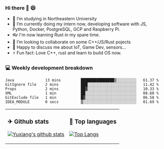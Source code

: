 ### Hi there 👋 😄

- 🔭 I’m studying in Northeastern University
- 🌱 I’m currently doing my intern now, developing software with JS, Python, Docker, PostgreSQL, GCP and Raspberry Pi.
- 👓 I'm now learning Rust in my spare time.
- 👯 I’m looking to collaborate on some C++/JS/Rust pojects
- 💬 Happy to discuss me about IoT, Game Dev, sensors...
- ⚡ Fun fact: Love C++, rust and learn to build OS now.



<table>
<tr>
<td valign="top" width="54%">

### ✈ Github stats

[![Yuxiang's github stats](https://github-readme-stats.vercel.app/api?username=Taowyoo&show_icons=true&line_height=21&show_icons=true&theme=tokyonight)](https://github.com/anuraghazra/github-readme-stats)

</td>

<td valign="top" width="46%">

### 📕 Top languages

[![Top Langs](https://github-readme-stats.vercel.app/api/top-langs/?username=Taowyoo&show_icons=true&layout=compact&theme=vue)](https://github.com/anuraghazra/github-readme-stats)

</td>
</tr>

### 💻 Weekly development breakdown

<!--START_SECTION:waka-->

```text
Java              13 mins         ███████████████▒░░░░░░░░░   61.37 %
GitIgnore file    2 mins          ███░░░░░░░░░░░░░░░░░░░░░░   11.42 %
Props             2 mins          ██▓░░░░░░░░░░░░░░░░░░░░░░   10.33 %
XML               1 min           ██░░░░░░░░░░░░░░░░░░░░░░░   08.60 %
GitExclude file   1 min           █▓░░░░░░░░░░░░░░░░░░░░░░░   06.58 %
IDEA_MODULE       0 secs          ▒░░░░░░░░░░░░░░░░░░░░░░░░   01.69 %
```

<!--END_SECTION:waka-->
